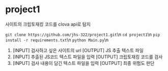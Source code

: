 # project1
사이트의 크립토재킹 코드를 clova api로 탐지

```git clone https://github.com/jhs-322/project1.git```\n
```cd project1```\n
```pip install -r requirements.txt```\n
```python Main.py```\n
1. [INPUT] 검사하고 싶은 사이트의 url
   [OUTPUT] JS 추출 텍스트 파일
2. [INPUT] 추출된 JS코드 텍스트 파일을 입력
   [OUTPUT] 크립토재킹 코드를 검사
3. [INPUT] 검사 내용이 담긴 텍스트 파일을 입력
   [OUTPUT] 최종 위험도 판단
